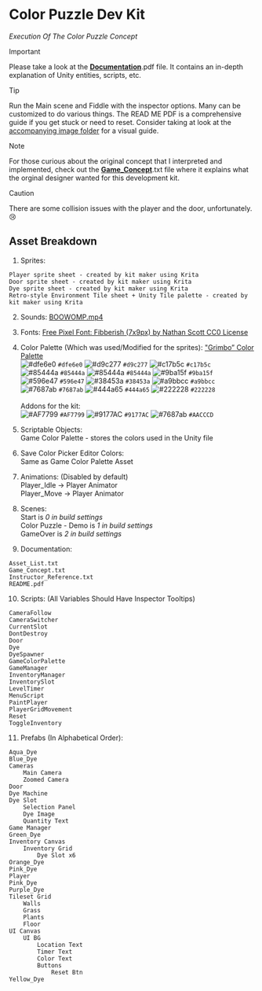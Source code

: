 # Color Puzzle Dev Kit
_Execution Of The Color Puzzle Concept_

> [!IMPORTANT]
> Please take a look at the [**Documentation**](https://github.com/Kamjam/Color-Puzzle-Dev-Kit/tree/main/Color%20Puzzle%20Dev%20Kit/Assets/Documentation/Color%20Puzzle%20-%20READ%20ME%20with%20Images%20%20Folder).pdf file. It contains an in-depth explanation of Unity entities, scripts, etc.

> [!TIP]
> Run the Main scene and Fiddle with the inspector options. Many can be customized to do various things. The READ ME PDF is a comprehensive guide if you get stuck or need to reset. Consider taking at look at the [accompanying image folder](https://github.com/Kamjam/Color-Puzzle-Dev-Kit/tree/main/Color%20Puzzle%20Dev%20Kit/Assets/Documentation/Color%20Puzzle%20-%20READ%20ME%20with%20Images%20%20Folder/READ%20ME%20Images) for a visual guide.

> [!NOTE]
> For those curious about the original concept that I interpreted and implemented, check out the [**Game_Concept**](https://github.com/Kamjam/Color-Puzzle-Dev-Kit/blob/main/Color%20Puzzle%20Dev%20Kit/Assets/Documentation/Game_Concept.txt).txt file where it explains what the orginal designer wanted for this development kit.

> [!CAUTION]
> There are some collision issues with the player and the door, unfortunately. 😢

## Asset Breakdown
1. Sprites:
```
Player sprite sheet - created by kit maker using Krita
Door sprite sheet - created by kit maker using Krita
Dye sprite sheet - created by kit maker using Krita
Retro-style Environment Tile sheet + Unity Tile palette - created by kit maker using Krita
```

2. Sounds: [BOOWOMP.mp4](https://youtu.be/KnhXwlFeRP8?si=TvqRCXDzSS8gsaNw)

3. Fonts: [Free Pixel Font: Fibberish (7x9px) by Nathan Scott CC0 License](https://caffinate.itch.io/fibberish)

4. Color Palette (Which was used/Modified for the sprites): ["Grimbo” Color Palette](https://lospec.com/palette-list/grimbo) <br/>
![#dfe6e0](https://placehold.co/15x15/dfe6e0/dfe6e0.png) `#dfe6e0` ![#d9c277](https://placehold.co/15x15/d9c277/d9c277.png) `#d9c277` ![#c17b5c](https://placehold.co/15x15/c17b5c/c17b5c.png) `#c17b5c` <br/>
![#85444a](https://placehold.co/15x15/85444a/85444a.png) `#85444a` ![#85444a](https://placehold.co/15x15/85444a/85444a.png) `#85444a` ![#9ba15f](https://placehold.co/15x15/9ba15f/9ba15f.png) `#9ba15f` <br/>
![#596e47](https://placehold.co/15x15/596e47/596e47.png) `#596e47` ![#38453a](https://placehold.co/15x15/38453a/38453a.png) `#38453a` ![#a9bbcc](https://placehold.co/15x15/a9bbcc/a9bbcc.png) `#a9bbcc` <br/>
![#7687ab](https://placehold.co/15x15/7687ab/7687ab.png) `#7687ab` ![#444a65](https://placehold.co/15x15/444a65/444a65.png) `#444a65` ![#222228](https://placehold.co/15x15/222228/222228.png) `#222228` <br/>
</br>Addons for the kit: <br/>
![#AF7799](https://placehold.co/15x15/AF7799/AF7799.png) `#AF7799` ![#9177AC](https://placehold.co/15x15/9177AC/9177AC.png) `#9177AC` ![#7687ab](https://placehold.co/15x15/AACCCD/AACCCD.png) `#AACCCD`

6. Scriptable Objects: <br/>
Game Color Palette - stores the colors used in the Unity file

7. Save Color Picker Editor Colors: <br/>
 Same as Game Color Palette Asset

8. Animations: (Disabled by default) <br/>
Player_Idle -> Player Animator <br/>
Player_Move -> Player Animator

9. Scenes: <br/>
Start is _0 in build settings_ <br/>
Color Puzzle - Demo is  _1 in build settings_ <br/>
GameOver is _2 in build settings_

10. Documentation: <br/>
```
Asset_List.txt
Game_Concept.txt
Instructor_Reference.txt
README.pdf
```

10. Scripts: (All Variables Should Have Inspector Tooltips) <br/>
```
CameraFollow
CameraSwitcher
CurrentSlot
DontDestroy
Door
Dye
DyeSpawner
GameColorPalette
GameManager
InventoryManager
InventorySlot
LevelTimer
MenuScript
PaintPlayer
PlayerGridMovement
Reset
ToggleInventory  
```

11. Prefabs (In Alphabetical Order):
```
Aqua_Dye
Blue_Dye
Cameras
    Main Camera
    Zoomed Camera
Door
Dye Machine
Dye Slot
    Selection Panel
    Dye Image
    Quantity Text
Game Manager
Green_Dye
Inventory Canvas
    Inventory Grid
        Dye Slot x6
Orange_Dye
Pink_Dye
Player
Pink_Dye
Purple_Dye
Tileset Grid
    Walls
    Grass
    Plants
    Floor
UI Canvas
    UI BG
        Location Text
        Timer Text
        Color Text
        Buttons
            Reset Btn
Yellow_Dye
```
